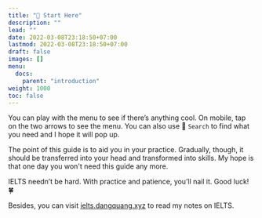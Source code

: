 ```yaml
---
title: "🌟 Start Here"
description: ""
lead: ""
date: 2022-03-08T23:18:50+07:00
lastmod: 2022-03-08T23:18:50+07:00
draft: false
images: []
menu:
  docs:
    parent: "introduction"
weight: 1000
toc: false
---
```


You can play with the menu to see if there’s anything cool. On mobile, tap on the two arrows to see the menu. You can also use 🔎 `Search` to find what you need and I hope it will pop up.

The point of this guide is to aid you in your practice. Gradually, though, it should be transferred into your head and transformed into skills. My hope is that one day you won't need this guide any more.

IELTS needn’t be hard. With practice and patience, you’ll nail it. Good luck! 🍀

Besides, you can visit [ielts.dangquang.xyz](https://ielts.dangquang.xyz) to read my notes on IELTS.
